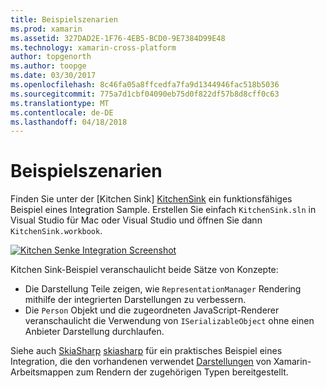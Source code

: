 ```yaml
---
title: Beispielszenarien
ms.prod: xamarin
ms.assetid: 327DAD2E-1F76-4EB5-BCD0-9E7384D99E48
ms.technology: xamarin-cross-platform
author: topgenorth
ms.author: toopge
ms.date: 03/30/2017
ms.openlocfilehash: 8c46fa05a8ffcedfa7fa9d1344946fac518b5036
ms.sourcegitcommit: 775a7d1cbf04090eb75d0f822df57b8d8cff0c63
ms.translationtype: MT
ms.contentlocale: de-DE
ms.lasthandoff: 04/18/2018
---
```

# <a name="sample-integrations"></a>Beispielszenarien

Finden Sie unter der [Kitchen Sink] [ KitchenSink] ein funktionsfähiges Beispiel eines Integration Sample. Erstellen Sie einfach `KitchenSink.sln` in Visual Studio für Mac oder Visual Studio und öffnen Sie dann `KitchenSink.workbook`.

[![Kitchen Senke Integration Screenshot](samples-images/kitchensinkintegrationscreenshot.png)](samples-images/kitchensinkintegrationscreenshot.png#lightbox)

Kitchen Sink-Beispiel veranschaulicht beide Sätze von Konzepte:

* Die Darstellung Teile zeigen, wie `RepresentationManager` Rendering mithilfe der integrierten Darstellungen zu verbessern.
* Die `Person` Objekt und die zugeordneten JavaScript-Renderer veranschaulicht die Verwendung von `ISerializableObject` ohne einen Anbieter Darstellung durchlaufen.

Siehe auch [SkiaSharp] [ skiasharp] für ein praktisches Beispiel eines Integration, die den vorhandenen verwendet [Darstellungen](~/tools/workbooks/sdk/representations.md) von Xamarin-Arbeitsmappen zum Rendern der zugehörigen Typen bereitgestellt.

[KitchenSink]: https://github.com/xamarin/Workbooks/tree/master/SDK/Samples/KitchenSink
[skiasharp]: https://github.com/mono/SkiaSharp/tree/master/source/SkiaSharp.Workbooks